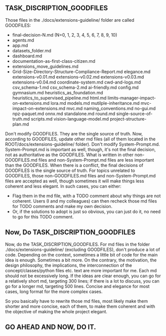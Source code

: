 ## TASK_DISCRIPTION_GOODFILES

Those files in the ./docs/extensions-guideline/ folder are called GOODFILES: 
- final-decision-N.md (N=0, 1, 2, 3, 4, 5, 6, 7, 8, 9, 10)
- agents.md
- app.md
- datasets_folder.md
- dashboard.md
- documentation-as-first-class-citizen.md
- extensions_move_guidelines.md
- Grid-Size-Directory-Structure-Compliance-Report.md
elegance.md
extensions-v0.01.md
extensions-v0.02.md
extensions-v0.03.md
extensions-v0.04.md
coordinate-system.md
cwd-and-logs.md
csv_schema-1.md
csv_schema-2.md
ai-friendly.md
config.md
gymnasium.md
heuristics_as_foundation.md
heuristics_to_supervised_pipeline.md
html.md
limits-manager-impact-on-extensions.md
lora.md
models.md
mutilple-inheritance.md
mvc-impact-on-extensions.md
mvc.md
naming_conventions.md
no-gui.md
npz-paquet.md
onnx.md
standalone.md
round.md
single-source-of-truth.md
scripts.md
vision-language-model.md
project-structure-plan.md


Don't modify GOODFILES. They are the single source of truth. Now, according to GOODFILES, update other md files (all of them located in the ROOT/docs/extensions-guideline/ folder). Don't modify System-Prompt.md. System-Prompt.md is important as well, though, it's not the final decision, not as authoritative as the GOODFILES. What is written in other non-GOODFILES.md files and non-System-Prompt.md files are less important than the GOODFILES. When there is a conflict, the final decisions of GOODFILES is the single source of truth. For topics unrelated to GOODFILES, those non-GOODFILES.md files and non-System-Prompt.md files are accepted as well, though sometimes it will make things less coherent and less elegant. In such cases, you can either:

- Flag them in the md file, with a TODO comment about why things are not coherent. Users (I and my colleagues) can then recheck those md files for TODO comments and make my own decision.
- Or, if the solutions to adopt is just so obvious, you can just do it, no need to go for this TODO comment.

## Now, Do TASK_DISCRIPTION_GOODFILES

Now, do the TASK_DISCRIPTION_GOODFILES. For md files in the folder ./docs/extensions-guideline/ (excluding GOODFILES), don't produce a lot of code. Depending on the context, sometimes a little bit of code for the main idea is enough. Sometimes a bit more. On the contrary, the motivation, the design philosophy, the implications, the interconnection of the concept/classes/python files etc. text are more important for me. Each md should not be excessively long. If the ideas are clear enough, you can go for a relatively short md, targeting 300 lines; if there is a lot to discuss, you can go for a longer md, targeting 500 lines. Concise and elegance for most cases, long format for the more complex cases.

So you basically have to rewrite those md files, most likely make them shorter and more concise, each of them, to make them coherent and with the objective of making the whole project elegant.

## GO AHEAD AND NOW, DO IT.

